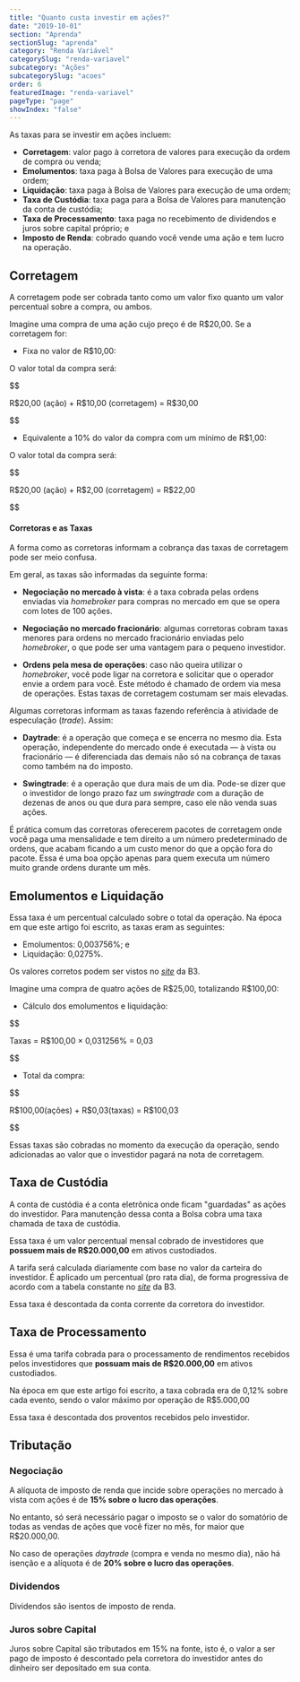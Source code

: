 ```yaml
---
title: "Quanto custa investir em ações?"
date: "2019-10-01"
section: "Aprenda"
sectionSlug: "aprenda"
category: "Renda Variável"
categorySlug: "renda-variavel"
subcategory: "Ações"
subcategorySlug: "acoes"
order: 6
featuredImage: "renda-variavel"
pageType: "page"
showIndex: "false"
---
```


As taxas para se investir em ações incluem:

- **Corretagem**: valor pago à corretora de valores para execução da ordem de compra ou venda;
- **Emolumentos**: taxa paga à Bolsa de Valores para execução de uma ordem;
- **Liquidação**: taxa paga à Bolsa de Valores para execução de uma ordem;
- **Taxa de Custódia**: taxa paga para a Bolsa de Valores para manutenção da conta de custódia;
- **Taxa de Processamento**: taxa paga no recebimento de dividendos e juros sobre capital próprio; e
- **Imposto de Renda**: cobrado quando você vende uma ação e tem lucro na operação.

## Corretagem

A corretagem pode ser cobrada tanto como um valor fixo quanto um valor percentual sobre a compra, ou ambos.

Imagine uma compra de uma ação cujo preço é de R$20,00. Se a corretagem for:

- Fixa no valor de R$10,00:

O valor total da compra será: 

$$

 R\$20,00 (ação) + R\$10,00 (corretagem) = R\$30,00
 
$$

- Equivalente a 10% do valor da compra com um mínimo de R\$1,00:

O valor total da compra será:

$$

R\$20,00 (ação) + R\$2,00 (corretagem) = R\$22,00
 
$$

<div class="borderBox">

<h4>Corretoras e as Taxas</h4>

A forma como as corretoras informam a cobrança das taxas de corretagem pode ser meio confusa.

Em geral, as taxas são informadas da seguinte forma:

- **Negociação no mercado à vista**: é a taxa cobrada pelas ordens enviadas via *homebroker* para compras no mercado em que se opera com lotes de 100 ações.

- **Negociação no mercado fracionário**: algumas corretoras cobram taxas menores para ordens no mercado fracionário enviadas pelo *homebroker*, o que pode ser uma vantagem para o pequeno investidor.

- **Ordens pela mesa de operações**: caso não queira utilizar o *homebroker*, você pode ligar na corretora e solicitar que o operador envie a ordem para você. Este método é chamado de ordem via mesa de operações. Estas taxas de corretagem costumam ser mais elevadas.

Algumas corretoras informam as taxas fazendo referência à atividade de especulação (*trade*). Assim:

- **Daytrade**: é a operação que começa e se encerra no mesmo dia. Esta operação, independente do mercado onde é executada — à vista ou fracionário — é diferenciada das demais não só na cobrança de taxas como também na do imposto.

- **Swingtrade**: é a operação que dura mais de um dia. Pode-se dizer que o investidor de longo prazo faz um *swingtrade* com a duração de dezenas de anos ou que dura para sempre, caso ele não venda suas ações.

É prática comum das corretoras oferecerem pacotes de corretagem onde você paga uma mensalidade e tem direito a um número predeterminado de ordens, que acabam ficando a um custo menor do que a opção fora do pacote. Essa é uma boa opção apenas para quem executa um número muito grande ordens durante um mês.


</div>

## Emolumentos e Liquidação

Essa taxa é um percentual calculado sobre o total da operação. Na época em que este artigo foi escrito, as taxas eram as seguintes:

- Emolumentos: 0,003756%; e
- Liquidação: 0,0275%.

Os valores corretos podem ser vistos no [*site*](http://www.b3.com.br/pt_br/produtos-e-servicos/tarifas/listados-a-vista-e-derivativos/renda-variavel/tarifas-de-acoes-e-fundos-de-investimento/a-vista/) da B3.

Imagine uma compra de quatro ações de R\$25,00, totalizando R\$100,00:

- Cálculo dos emolumentos e liquidação:

$$

Taxas = R\$100,00 × 0,031256\% = 0,03

$$

- Total da compra:

$$

R\$100,00(ações) + R\$0,03(taxas) = R\$100,03

$$

Essas taxas são cobradas no momento da execução da operação, sendo adicionadas ao valor que o investidor pagará na nota de corretagem.

## Taxa de Custódia

A conta de custódia é a conta eletrônica onde ficam "guardadas" as ações do investidor. Para manutenção dessa conta a Bolsa cobra uma taxa chamada de taxa de custódia.

Essa taxa é um valor percentual mensal cobrado de investidores que **possuem mais de R$20.000,00** em ativos custodiados.

A tarifa será calculada diariamente com base no valor da carteira do investidor. É aplicado um percentual (pro rata dia), de forma progressiva de acordo com a tabela constante no [*site*](http://www.b3.com.br/pt_br/produtos-e-servicos/tarifas/servicos-da-central-depositaria/tarifas-de-servicos-de-custodia/) da B3.

Essa taxa é descontada da conta corrente da corretora do investidor.

## Taxa de Processamento

Essa é uma tarifa cobrada para o processamento de rendimentos recebidos pelos investidores que **possuam mais de R$20.000,00** em ativos custodiados.

Na época em que este artigo foi escrito, a taxa cobrada era de 0,12% sobre cada evento, sendo o valor máximo por operação de R\$5.000,00

Essa taxa é descontada dos proventos recebidos pelo investidor.



## Tributação

### Negociação

A alíquota de imposto de renda que incide sobre operações no mercado à vista com ações é de **15% sobre o lucro das operações**.

No entanto, só será necessário pagar o imposto se o valor do somatório de todas as vendas de ações que você fizer no mês, for maior que R$20.000,00.

No caso de operações *daytrade* (compra e venda no mesmo dia), não há isenção e a alíquota é de **20% sobre o lucro das operações**.

### Dividendos

Dividendos são isentos de imposto de renda.

### Juros sobre Capital

Juros sobre Capital são tributados em 15% na fonte, isto é, o valor a ser pago de imposto é descontado pela corretora do investidor antes do dinheiro ser depositado em sua conta.
